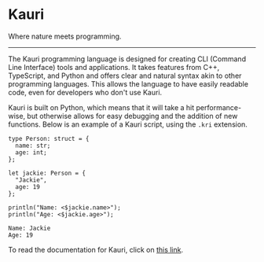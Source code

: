 # Kauri
Where nature meets programming.

---

The Kauri programming language is designed for creating CLI (Command Line Interface) tools and applications. It takes features from C++, TypeScript, and Python and offers clear and natural syntax akin to other programming languages. This allows the language to have easily readable code, even for developers who don't use Kauri.

Kauri is built on Python, which means that it will take a hit performance-wise, but otherwise allows for easy debugging and the addition of new functions. Below is an example of a Kauri script, using the `.kri` extension.
```kauri
type Person: struct = {
  name: str;
  age: int;
};

let jackie: Person = {
  "Jackie",
  age: 19
};

println("Name: <$jackie.name>");
println("Age: <$jackie.age>");
```
```
Name: Jackie
Age: 19
```

To read the documentation for Kauri, click on [this link](https://kauri-language.gitbook.io/kauri/).
